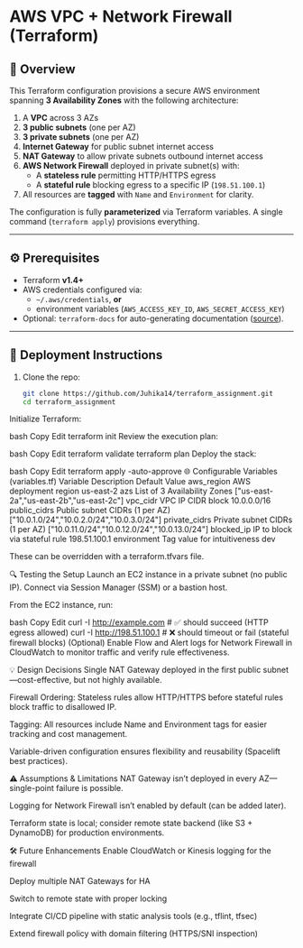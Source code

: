 # AWS VPC + Network Firewall (Terraform)

## 🚀 Overview
This Terraform configuration provisions a secure AWS environment spanning **3 Availability Zones** with the following architecture:

1. A **VPC** across 3 AZs
2. **3 public subnets** (one per AZ)
3. **3 private subnets** (one per AZ)
4. **Internet Gateway** for public subnet internet access
5. **NAT Gateway** to allow private subnets outbound internet access
6. **AWS Network Firewall** deployed in private subnet(s) with:
   - A **stateless rule** permitting HTTP/HTTPS egress
   - A **stateful rule** blocking egress to a specific IP (`198.51.100.1`)
7. All resources are **tagged** with `Name` and `Environment` for clarity.

The configuration is fully **parameterized** via Terraform variables. A single command (`terraform apply`) provisions everything.

---

## ⚙️ Prerequisites

- Terraform **v1.4+**
- AWS credentials configured via:
  - `~/.aws/credentials`, **or**
  - environment variables (`AWS_ACCESS_KEY_ID`, `AWS_SECRET_ACCESS_KEY`)
- Optional: `terraform-docs` for auto-generating documentation ([source](https://medium.com/be-tech-with-santander/how-to-create-a-readme-md-for-projects-with-terraform-docs-b9ce7a969b34?utm_source=chatgpt.com)).

---

## 🔧 Deployment Instructions

1. Clone the repo:
   ```bash
   git clone https://github.com/Juhika14/terraform_assignment.git
   cd terraform_assignment
Initialize Terraform:

bash
Copy
Edit
terraform init
Review the execution plan:

bash
Copy
Edit
terraform validate
terraform plan
Deploy the stack:

bash
Copy
Edit
terraform apply -auto-approve
🌐 Configurable Variables (variables.tf)
Variable	Description	Default Value
aws_region	AWS deployment region	us-east-2
azs	List of 3 Availability Zones	["us-east-2a","us-east-2b","us-east-2c"]
vpc_cidr	VPC IP CIDR block	10.0.0.0/16
public_cidrs	Public subnet CIDRs (1 per AZ)	["10.0.1.0/24","10.0.2.0/24","10.0.3.0/24"]
private_cidrs	Private subnet CIDRs (1 per AZ)	["10.0.11.0/24","10.0.12.0/24","10.0.13.0/24"]
blocked_ip	IP to block via stateful rule	198.51.100.1
environment	Tag value for intuitiveness	dev

These can be overridden with a terraform.tfvars file.

🔍 Testing the Setup
Launch an EC2 instance in a private subnet (no public IP). Connect via Session Manager (SSM) or a bastion host.

From the EC2 instance, run:

bash
Copy
Edit
curl -I http://example.com     # ✅ should succeed (HTTP egress allowed)
curl -I http://198.51.100.1    # ❌ should timeout or fail (stateful firewall blocks)
(Optional) Enable Flow and Alert logs for Network Firewall in CloudWatch to monitor traffic and verify rule effectiveness.

💡 Design Decisions
Single NAT Gateway deployed in the first public subnet—cost-effective, but not highly available.

Firewall Ordering: Stateless rules allow HTTP/HTTPS before stateful rules block traffic to disallowed IP.

Tagging: All resources include Name and Environment tags for easier tracking and cost management.

Variable-driven configuration ensures flexibility and reusability (Spacelift best practices).

⚠️ Assumptions & Limitations
NAT Gateway isn’t deployed in every AZ—single-point failure is possible.

Logging for Network Firewall isn’t enabled by default (can be added later).

Terraform state is local; consider remote state backend (like S3 + DynamoDB) for production environments.

🛠️ Future Enhancements
Enable CloudWatch or Kinesis logging for the firewall

Deploy multiple NAT Gateways for HA

Switch to remote state with proper locking

Integrate CI/CD pipeline with static analysis tools (e.g., tflint, tfsec)

Extend firewall policy with domain filtering (HTTPS/SNI inspection)

